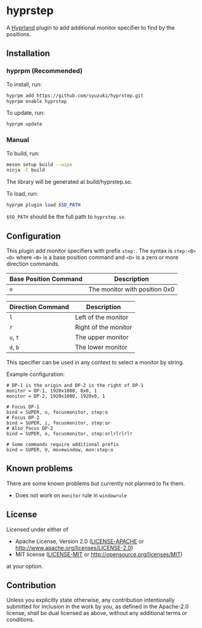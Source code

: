# hyprstep

A [Hyprland] plugin to add additional monitor specifier to find by the positions.

[Hyprland]: https://hyprland.org/

## Installation

### hyprpm (Recommended)

To install, run:

```sh
hyprpm add https://github.com/syuzuki/hyprstep.git
hyprpm enable hyprstep
```

To update, run:

```sh
hyprpm update
```

### Manual

To build, run:

```sh
meson setup build --wipe
ninja -C build
```

The library will be generated at build/hyprstep.so.

To load, run:

```sh
hyprpm plugin load $SO_PATH
```

`$SO_PATH` should be the full path to `hyprstep.so`.

## Configuration

This plugin add monitor specifiers with prefix `step:`.
The syntax is `step:<B><D>` where `<B>` is a base position command and `<D>` is a zero or more direction commands.

| Base Position Command | Description                   |
|-----------------------|-------------------------------|
| `o`                   | The monitor with position 0x0 |

| Direction Command | Description          |
|-------------------|----------------------|
| `l`               | Left of the monitor  |
| `r`               | Right of the monitor |
| `u`, `t`          | The upper monitor    |
| `d`, `b`          | The lower monitor    |

This specifier can be used in any context to select a monitor by string.

Example configuration:

```
# DP-1 is the origin and DP-2 is the right of DP-1
monitor = DP-1, 1920x1080, 0x0, 1
monitor = DP-2, 1920x1080, 1920x0, 1

# Focus DP-1
bind = SUPER, u, focusmonitor, step:o
# Focus DP-2
bind = SUPER, i, focusmonitor, step:or
# Also focus DP-2
bind = SUPER, o, focusmonitor, step:orlrlrlrlr

# Some commands require additional prefix
bind = SUPER, U, movewindow, mon:step:o
```

## Known problems

There are some known problems but currently not planned to fix them.

* Does not work on `monitor` rule in `windowrule`

## License

Licensed under either of

 * Apache License, Version 2.0
   ([LICENSE-APACHE](LICENSE-APACHE) or http://www.apache.org/licenses/LICENSE-2.0)
 * MIT license
   ([LICENSE-MIT](LICENSE-MIT) or http://opensource.org/licenses/MIT)

at your option.

## Contribution

Unless you explicitly state otherwise, any contribution intentionally submitted for inclusion in the work by you, as defined in the Apache-2.0 license, shall be dual licensed as above, without any additional terms or conditions.
